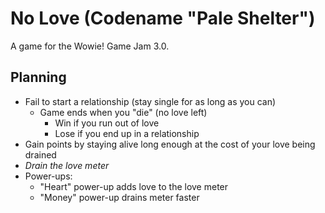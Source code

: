 # No Love (Codename "Pale Shelter")

A game for the Wowie! Game Jam 3.0.

## Planning

- Fail to start a relationship (stay single for as long as you can)
    - Game ends when you "die" (no love left)
        - Win if you run out of love
        - Lose if you end up in a relationship
- Gain points by staying alive long enough at the cost of your love being drained
- _Drain the love meter_
- Power-ups:
    - "Heart" power-up adds love to the love meter
    - "Money" power-up drains meter faster
